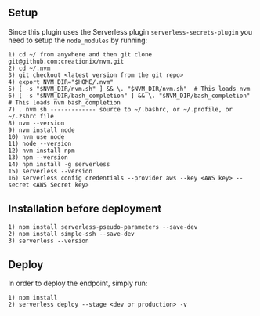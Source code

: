 ## Setup

Since this plugin uses the Serverless plugin `serverless-secrets-plugin` you need to setup the `node_modules` by running:

    1) cd ~/ from anywhere and then git clone git@github.com:creationix/nvm.git
    2) cd ~/.nvm
    3) git checkout <latest version from the git repo>
    4) export NVM_DIR="$HOME/.nvm"
    5) [ -s "$NVM_DIR/nvm.sh" ] && \. "$NVM_DIR/nvm.sh"  # This loads nvm
    6) [ -s "$NVM_DIR/bash_completion" ] && \. "$NVM_DIR/bash_completion"  # This loads nvm bash_completion
    7) . nvm.sh ------------- source to ~/.bashrc, or ~/.profile, or ~/.zshrc file
    8) nvm --version
    9) nvm install node
    10) nvm use node
    11) node --version
    12) nvm install npm
    13) npm --version
    14) npm install -g serverless
    15) serverless --version
    16) serverless config credentials --provider aws --key <AWS key> --secret <AWS Secret key>

## Installation before deployment

    1) npm install serverless-pseudo-parameters --save-dev
    2) npm install simple-ssh --save-dev
    3) serverless --version

## Deploy

In order to deploy the endpoint, simply run:

    1) npm install
    2) serverless deploy --stage <dev or production> -v
